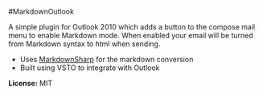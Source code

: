 #MarkdownOutlook

A simple plugin for Outlook 2010 which adds a button to the compose mail menu to enable Markdown mode. When enabled your email will be turned from Markdown syntax to html when sending.


* Uses [MarkdownSharp](http://code.google.com/p/markdownsharp/) for the markdown conversion
* Built using VSTO to integrate with Outlook


__License:__ MIT
